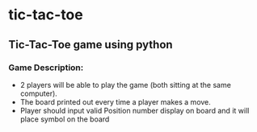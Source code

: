 # tic-tac-toe

## Tic-Tac-Toe game using python

### Game Description:
- 2 players will be able to play the game (both sitting at the same computer).
- The board printed out every time a player makes a move.
- Player should input valid Position number display on board and it will place symbol on the board
